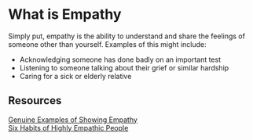 # What is Empathy  
  
Simply put, empathy is the ability to understand and share the feelings of someone other than yourself. Examples of this might include:  

- Acknowledging someone has done badly on an important test  
- Listening to someone talking about their grief or similar hardship  
- Caring for a sick or elderly relative  

## Resources  
  
[Genuine Examples of Showing Empathy](https://examples.yourdictionary.com/genuine-examples-of-showing-empathy.html)  
[Six Habits of Highly Empathic People](https://greatergood.berkeley.edu/article/item/six_habits_of_highly_empathic_people1)  
